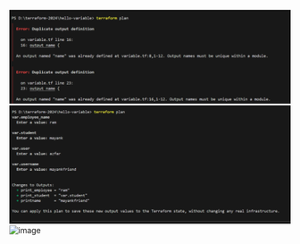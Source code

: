 ![alt text](image.png)
![alt text](image-1.png)
![image](https://github.com/mayaworld13/terraform/assets/127987256/61b42136-f251-4e8b-bd8d-247cf991499b)
